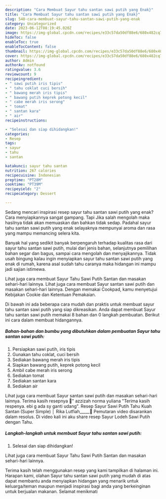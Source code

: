 ```yaml
---
description: "Cara Membuat Sayur tahu santan sawi putih yang Enak}"
title: "Cara Membuat Sayur tahu santan sawi putih yang Enak}"
slug: 540-cara-membuat-sayur-tahu-santan-sawi-putih-yang-enak
category: Uncategorized
date: 2023-06-12T08:19:45.020Z
image: https://img-global.cpcdn.com/recipes/e33c57da50df88e6/680x482cq70/sayur-tahu-santan-sawi-putih-foto-resep-utama.jpg
hideToc: false
enableToc: true
enableTocContent: false
thumbnail: https://img-global.cpcdn.com/recipes/e33c57da50df88e6/680x482cq70/sayur-tahu-santan-sawi-putih-foto-resep-utama.jpg
cover: https://img-global.cpcdn.com/recipes/e33c57da50df88e6/680x482cq70/sayur-tahu-santan-sawi-putih-foto-resep-utama.jpg
author: Admin
authorAv: notfound
ratingvalue: 3.6
reviewcount: 9
recipeingredient:
- " sawi putih iris tipis"
- " tahu coklat cuci bersih"
- " bawang merah iris tipis"
- " bawang putih keprek potong kecil"
- " cabe merah iris serong"
- " tomat"
- " santan kara"
- " air"
recipeinstructions:

- "Selesai dan siap dihidangkan!"
categories:
- Resep
tags:
- sayur
- tahu
- santan

katakunci: sayur tahu santan 
nutrition: 267 calories
recipecuisine: Indonesian
preptime: "PT28M"
cooktime: "PT39M"
recipeyield: "2"
recipecategory: Dessert

---
```



Sedang mencari inspirasi resep sayur tahu santan sawi putih yang enak? Cara menyiapkannya sangat gampang. Tapi Jika salah mengolah maka hasilnya tidak akan memuaskan dan bahkan tidak sedap. Padahal sayur tahu santan sawi putih yang enak selayaknya mempunyai aroma dan rasa yang mampu memancing selera kita.


Banyak hal yang sedikit banyak berpengaruh terhadap kualitas rasa dari sayur tahu santan sawi putih, mulai dari jenis bahan, selanjutnya pemilihan bahan segar dan bagus, sampai cara mengolah dan menyajikannya. Tidak usah bingung kalau ingin menyiapkan sayur tahu santan sawi putih yang enak di rumah, karena asal sudah tahu caranya maka hidangan ini mampu jadi sajian istimewa.

Lihat juga cara membuat Sayur Tahu Sawi Putih Santan dan masakan sehari-hari lainnya. Lihat juga cara membuat Sayur santan sawi putih dan masakan sehari-hari lainnya. Dengan memakai Cookpad, kamu menyetujui Kebijakan Cookie dan Ketentuan Pemakaian.


Di bawah ini ada beberapa cara mudah dan praktis untuk membuat sayur tahu santan sawi putih yang siap dikreasikan. Anda dapat membuat Sayur tahu santan sawi putih memakai 8 bahan dan 0 langkah pembuatan. Berikut ini cara dalam membuat hidangannya.

<!--inarticleads1-->

##### Bahan-bahan dan bumbu yang dibutuhkan dalam pembuatan Sayur tahu santan sawi putih:

1. Persiapkan  sawi putih, iris tipis
1. Gunakan  tahu coklat, cuci bersih
1. Sediakan  bawang merah iris tipis
1. Siapkan  bawang putih, keprek potong kecil
1. Ambil  cabe merah iris serong
1. Sediakan  tomat
1. Sediakan  santan kara
1. Sediakan  air


Lihat juga cara membuat Sayur santan sawi putih dan masakan sehari-hari lainnya. Terima kasih resepnya 🙏&#34; azzizah norma yuliana &#34;Terima kasih respenya. ebi g ada sy ganti udang&#34;. Resep Sayur Sawi Putih Tahu Kuah Santan (Super Simple) │ Rika Lutfiah_____🎥 Pemutaran video disarankan dalam resolus. Di video kali ini aku share resep Sayur Lodeh Sawi Putih dengan Tahu. 

<!--inarticleads2-->

##### Langkah-langkah untuk membuat Sayur tahu santan sawi putih:


1. Selesai dan siap dihidangkan!

Lihat juga cara membuat Sayur Tahu Sawi Putih Santan dan masakan sehari-hari lainnya. 

Terima kasih telah menggunakan resep yang kami tampilkan di halaman ini. Harapan kami, olahan Sayur tahu santan sawi putih yang mudah di atas dapat membantu anda menyiapkan hidangan yang menarik untuk keluarga/teman maupun menjadi inspirasi bagi anda yang berkeinginan untuk berjualan makanan. Selamat menikmati
